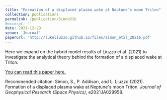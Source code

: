 ```yaml
---
title: "Formation of a displaced plasma wake at Neptune's moon Triton"
collection: publications
permalink: /publication/Simon21b
#excerpt: ''
date: 2021-12-29
venue: 'Journal'
paperurl: 'http://lukeliuzzo.github.io/files/simon_etal_2021b.pdf'
---
```

Here we expand on the hybrid model results of Liuzzo et al. (2021) to investigate the analytical theory behind the formation of a displaced wake at Triton.

[You can read this paper here.](http://lukeliuzzo.github.io/files/Simon_etal_2021b.pdf)

Recommended citation: Simon, S., P. Addison, and L. Liuzzo (2021). Formation of a displaced plasma wake at Neptune's moon Triton. <i>Journal of Geophysical Research (Space Physics)</i>, e2021JA029958.
